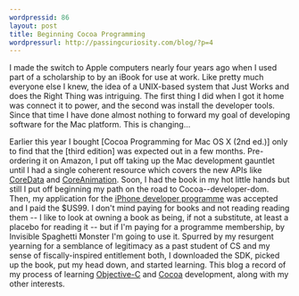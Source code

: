 ```yaml
---
wordpressid: 86
layout: post
title: Beginning Cocoa Programming
wordpressurl: http://passingcuriosity.com/blog/?p=4
---
```


I made the switch to Apple computers nearly four years ago when I used part of
a scholarship to by an iBook for use at work. Like pretty much everyone else I
knew, the idea of a UNIX-based system that Just Works and does the Right Thing
was intriguing. The first thing I did when I got it home was connect it to
power, and the second was install the developer tools. Since that time I have
done almost nothing to forward my goal of developing software for the Mac
platform. This is changing...

<!--more-->

Earlier this year I bought [Cocoa Programming for Mac OS X (2nd ed.)] only to find that the [third edition] was expected out in a few months. Pre-ordering it on Amazon, I put off taking up the Mac development gauntlet until I had a single coherent resource which covers the new APIs like [CoreData](http://developer.apple.com/documentation/Cocoa/Conceptual/CoreData/) and [CoreAnimation](http://developer.apple.com/documentation/Cocoa/Conceptual/CoreAnimation_guide/). Soon, I had the book in my hot little hands but still I put off beginning my path on the road to Cocoa--developer-dom. Then, my application for the [iPhone developer programme](http://developer.apple.com/iphone/) was accepted and I paid the $US99. I don't mind paying for books and not reading reading them -- I like to look at owning a book as being, if not a substitute, at least a placebo for reading it -- but if I'm paying for a programme membership, by Invisible Spaghetti Monster I'm going to use it. Spurred by my resurgent yearning for a semblance of legitimacy as a past student of CS and my sense of fiscally-inspired entitlement both, I downloaded the SDK, picked up the book, put my head down, and started learning. This blog a record of my process of learning [Objective-C](http://en.wikipedia.org/wiki/Objective-C) and [Cocoa](http://developer.apple.com/documentation/Cocoa/index.html) development, along with my other interests.
